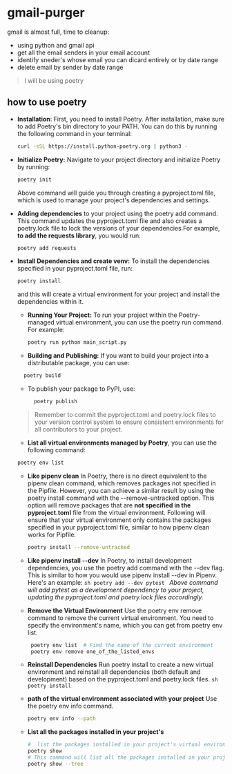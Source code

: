 # gmail-purger
gmail is almost full, time to cleanup:
- using python and gmail api
- get all the  email senders  in your email account
- identify sneder's whose email you can dicard entirely or by date range
- delete email by sender by date range

> I will be using poetry

## how to use poetry
- **Installation**: First, you need to install Poetry. After installation, make sure to add Poetry's bin directory to your PATH.
  You can do this by running the following command in your terminal:
  ```sh
  curl -sSL https://install.python-poetry.org | python3 -
  ```
- **Initialize Poetry:** Navigate to your project directory and initialize Poetry by running:
  ```sh
  poetry init
  ```
  Above command will guide you through creating a pyproject.toml file, which is used to manage your project's dependencies and settings.

- **Adding dependencies** to your project using the poetry add command. This command updates the pyproject.toml file and also
  creates a poetry.lock file to lock the versions of your dependencies.For example, **to add the requests library**, you would run:
  ```sh
  poetry add requests
  ```
  
- **Install Dependencies and create venv:** To install the dependencies specified in your pyproject.toml file, run:
  ```sh
  poetry install
  ```
  and this will create a virtual environment for your project and install the dependencies within it.

  - **Running Your Project:** To run your project within the Poetry-managed virtual environment, you can
    use the poetry run command. For example:
    ```sh
    poetry run python main_script.py
    ```

  - **Building and Publishing:** If you want to build your project into a distributable package, you can use:
  ```sh
    poetry build
  ```
    - To publish your package to PyPI, use:
      ```sh
        poetry publish
      ```

   > Remember to commit the pyproject.toml and poetry.lock files to your version control
   > system to ensure consistent environments for all contributors to your project.   
      
   -  **List all virtual environments managed by Poetry**, you can use the following command:
    ```sh
    poetry env list
    ```

  - **Like pipenv clean**
      In Poetry, there is no direct equivalent to the pipenv clean command, which removes packages not specified in the Pipfile.
      However, you can achieve a similar result by using the poetry install command with the --remove-untracked option.
      This option will remove packages that are **not specified in the pyproject.toml** file from the virtual environment.
      Following will ensure that your virtual environment only contains the packages specified in your pyproject.toml file,
      similar to how pipenv clean works for Pipfile.
      ```sh
      poetry install --remove-untracked
      ```

  - **Like pipenv install --dev**
       In Poetry, to install development dependencies, you use the poetry add command with the --dev flag. This is similar
       to how you would use pipenv install --dev in Pipenv. Here's an example:
        ```sh
        poetry add --dev pytest
        ```
        _Above command will add pytest as a development dependency to your project, updating the pyproject.toml and poetry.lock
        files accordingly._
      
  - **Remove the Virtual Environment**
       Use the poetry env remove command to remove the current virtual environment. You need to specify the environment's name,
       which you can get from poetry env list.
       ```sh
        poetry env list  # Find the name of the current environment
        poetry env remove one_of_the_listed_envs  
       ```

  - **Reinstall Dependencies**
       Run poetry install to create a new virtual environment and reinstall all dependencies (both default and development)
       based on the pyproject.toml and poetry.lock files.
        ```sh
        poetry install
        ```
  - **path of the virtual environment associated with your project**
      Use the poetry env info command.
      ```sh
      poetry env info --path
      ```
  - **List all the packages installed in your project's**
    ```sh
    #  list the packages installed in your project's virtual environment
    poetry show
    # This command will list all the packages installed in your project's virtual environment, along with their versions
    poetry show --tree
   ```
